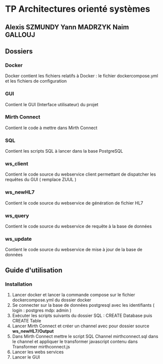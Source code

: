 # TP Architectures orienté systèmes
## Alexis SZMUNDY Yann MADRZYK Naim GALLOUJ
## Dossiers
### Docker
Docker contient les fichiers relatifs à Docker : le fichier dockercompose.yml et les fichiers de configuration

### GUI
Contient le GUI (Interface utilisateur) du projet

### Mirth Connect
Contient le code à mettre dans Mirth Connect

### SQL
Contient les scripts SQL à lancer dans la base PostgreSQL

### ws_client
Contient le code source du webservice client permettant de dispatcher les requêtes du GUI ( remplace ZUUL )

### ws_newHL7
Contient le code source du webservice de génération de fichier HL7

### ws_query
Contient le code source du webservice de requête à la base de données

### ws_update
Contient le code source du webservice de mise à jour de la base de données


## Guide d'utilisation
### Installation

 1. Lancer docker et lancer la commande compose sur le fichier dockercompose.yml du dossier docker
 2. Se connecter sur la base de données postgresql avec les identifiants ( login : postgres mdp: admin )
 3. Exécuter les scripts suivants du dossier SQL : CREATE Database puis CREATE Table
 4. Lancer Mirth Connect et créer un channel avec pour dossier source **ws_newHL7/Output**
 5. Dans Mirth Connect mettre le script SQL Channel mirthconnect.sql dans le channel et appliquer le transformer javascript contenu dans Transformer mirthconnect.js
 6. Lancer les webs services
 7. Lancer le GUI

 
